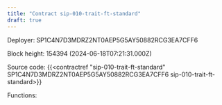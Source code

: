 ```yaml
---
title: "Contract sip-010-trait-ft-standard"
draft: true
---
```

Deployer: SP1C4N7D3MDRZ2NT0AEP5G5AY50882RCG3EA7CFF6


 



Block height: 154394 (2024-06-18T07:21:31.000Z)

Source code: {{<contractref "sip-010-trait-ft-standard" SP1C4N7D3MDRZ2NT0AEP5G5AY50882RCG3EA7CFF6 sip-010-trait-ft-standard>}}

Functions:



